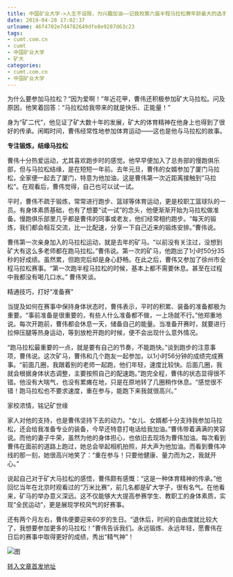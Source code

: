 ```yaml
---
title: 中国矿业大学->人生不设限，为兴趣加油——记我校第六届半程马拉松赛年龄最大的选手总务部曹伟 | cumt.com.cn
date: 2019-04-28 17:02:37
urlname: 46f4702e7d4782649dfe8e9207d63c23
tags: 
- cumt.com.cn
- cumt
- 中国矿业大学
- 矿大
categories:
- cumt.com.cn
- 中国矿业大学
---
```


为什么要参加马拉松？“因为爱啊！”年近花甲，曹伟还积极参加矿大马拉松。问及原因，他笑着回答：“马拉松给我带来的就是快乐、正能量！”

身为“矿二代”，他见证了矿大数十年的发展，矿大的体育精神在他身上也得到了很好的传承。闲暇时间，曹伟经常性地参加体育运动——这也是他与马拉松的故事。

**专注锻炼，结缘马拉松**

曹伟十分热爱运动，尤其喜欢跑步时的感觉。他早早便加入了总务部的慢跑俱乐部，但与马拉松结缘，是在短短一年前。去年元旦，曹伟的女婿参加了厦门马拉松，全家便一起去了厦门，特意为他加油，这是曹伟第一次近距离接触到“马拉松”。在观看后，曹伟觉得，自己也可以试一试。

平时，曹伟不疏于锻炼，常常进行跑步、篮球等体育运动，更是校职工篮球队的一员。有身体素质基础，也有了想要“试一试”的念头，他便渐渐开始为马拉松做准备。慢跑俱乐部里几乎都是曹伟的同事或老友，他们经常相约跑步。“每天的锻炼，我们都会相互交流，比一比配速，分享一下自己近来的锻炼安排。”曹伟说。

曹伟第一次亲身加入的马拉松运动，就是去年的矿马。“以前没有关注过，没想到矿大有这么多老师都在跑马拉松。”曹伟说。第一次的矿马，他跑出了1小时50分35秒的好成绩。虽然累，但跑完后却是身心舒畅。在此之后，曹伟又参加了徐州市全程马拉松赛事。“第一次跑半程马拉松的时候，基本上都不需要休息。甚至在过程中我都没有喝几口水。” 曹伟笑谈。

精通技巧，打好“准备赛”

当提及如何在赛事中保持身体状态时，曹伟表示，平时的积累、装备的准备都极为重要。“事前准备是很重要的，有些人什么准备都不做，一上场就不行。”他郑重地说。每次开跑前，曹伟都会休息一天，储备自己的能量。当准备开赛时，就要进行拉伸压腿等热身运动，等到放枪开跑的时候，便不会出现什么意外情况。

“跑马拉松最重要的一点，就是要有自己的节奏，不能跑快。”谈到跑步的注意事项，曹伟说。这次矿马，曹伟和几个跑友一起参加，以1小时56分钟的成绩完成赛事。“前面几圈，我跟着别的老师一起跑，他们年轻，速度比较快。后面几圈，我就会根据身体状态调整，主要按照自己的配速跑。”跑完全程，曹伟的状态显得很不错。他没有大喘气，也没有累瘫在地，只是在原地转了几圈稍作休息。“感觉很不错！跑马拉松也不要求速度，重在参与，能跑下来我就很高兴。”       

家校浓情，铭记矿世缘

家人对他的支持，也是曹伟坚持下去的动力。“女儿、女婿都十分支持我参加马拉松，还会给我准备专业的装备，今早还特意打电话给我加油。”曹伟带着满满的笑容说。而他的妻子牛荣，虽然为他的身体担心，也依旧去现场为曹伟加油。每次看到曹伟在面前的道路上跑过，她总会举起相机拍照，并大声为他加油。而看到曹伟冲线的那一刻，她很高兴地笑了：“重在参与！只要他健康、量力而为之，我就开心。”

说起自己对于矿大马拉松的感悟，曹伟颇有感慨：“这是一种体育精神的传承。”他回忆当年在北京时观看过的“万米比赛”，前几名都是矿大学子，很有名气。在他看来，矿马的举办意义深远。这不仅能够大大提高参赛学生、教职工的身体素质，实现“全民运动”，更是展现学校风气的好赛事。

还有两个月左右，曹伟便要迎来60岁的生日。“退休后，时间的自由度就比较大了，我想要参加更多的马拉松！”曹伟告诉我们。永远锻炼、永远年轻，愿曹伟在日后的赛事中取得更好的成绩，秀出“精气神”！

![图](http://xwzx.cumt.edu.cn/_upload/article/images/3d/d9/124bf7f444afad8cad649661ff46/a917418b-8ca9-419e-89a3-b68e6b8b7648.jpg)

[转入文章首发地址](http://xwzx.cumt.edu.cn/87/1b/c521a493339/page.htm)